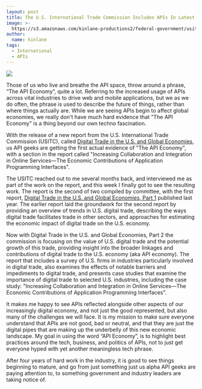```yaml
---
layout: post
title: The U.S. International Trade Commission Includes APIs In Latest Report
image: >-
  https://s3.amazonaws.com/kinlane-productions2/federal-government/usitc/united-states-internation-al-trade-commission-report.png
author:
  name: kinlane
tags:
  - International
  - APIs
---
```

[![](https://s3.amazonaws.com/kinlane-productions2/federal-government/usitc/united-states-internation-al-trade-commission-report.png)](https://s3.amazonaws.com/kinlane-productions2/federal-government/usitc/pub4485.pdf)

Those of us who live and breathe the API space, throw around a phrase, “The API Economy”, quite a lot. Referring to the increased usage of APIs across vital industries to drive web and mobile applications, but we as we do often, the phrase is used to describe the future of things, rather than where things actually are. While we are seeing APIs begin to affect global economies, we really don't have much hard evidence that "The API Economy" is a thing beyond our own techno fascination.

With the release of a new report from the U.S. International Trade Commission (USITC), called [Digital Trade in the U.S. and Global Economies](https://s3.amazonaws.com/kinlane-productions2/federal-government/usitc/pub4485.pdf), us API geeks are getting the first actual evidence of "The API Economy", with a section in the report called "Increasing Collaboration and Integration in Online Services—The Economic Contributions of Application Programming Interfaces".

The USITC reached out to me several months back, and interviewed me as part of the work on the report, and this week I finally got to see the resulting work. The report is the second of two compiled by committee, with the first report, [Digital Trade in the U.S. and Global Economies, Part 1](https://s3.amazonaws.com/kinlane-productions2/federal-government/usitc/pub4415.pdf) published last year. The earlier report laid the groundwork for the second report by providing an overview of trends in U.S. digital trade, describing the ways digital trade facilitates trade in other sectors, and approaches for estimating the economic impact of digital trade on the U.S. economy.

Now with Digital Trade in the U.S. and Global Economies, Part 2 the commission is focusing on the value of U.S. digital trade and the potential growth of this trade, providing insight into the broader linkages and contributions of digital trade to the U.S. economy (aka API economy). The report that includes a survey of U.S. firms in industries particularly involved in digital trade, also examines the effects of notable barriers and impediments to digital trade, and presents case studies that examine the importance of digital trade to selected U.S. industries, including the case study: "Increasing Collaboration and Integration in Online Services—The Economic Contributions of Application Programming Interfaces”.

It makes me happy to see APIs reflected alongside other aspects of our increasingly digital economy, and not just the good represented, but also many of the challenges we will face. It is my mission to make sure everyone understand that APIs are not good, bad or neutral, and that they are just the digital pipes that are making up the underbelly of this new economic landscape. My goal in using the word “API Economy”, is to highlight best practices around the tech, business, and politics of APIs, not to just get everyone hyped with yet another meaningless tech phrase.

After four years of hard work in the industry, it is good to see things beginning to mature, and go from just something just us alpha API geeks are paying attention to, to something government and industry leaders are taking notice of.